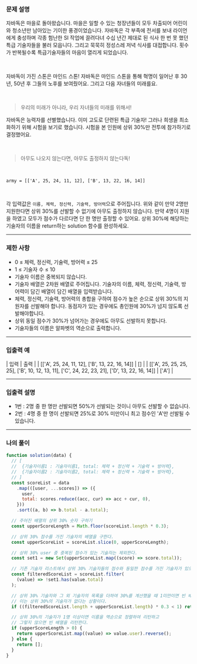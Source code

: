 ### 문제 설명
자바독은 마을로 돌아왔습니다. 마을은 일할 수 있는 청장년들이 모두 차출되어 어린이와 청소년만 남아있는 기이한 풍경이었습니다. 
자바독은 각 부족에 전서를 보내 라이언에게 충성하며 각종 험난한 SI 작업에 끌려다녀 수십 년간 제대로 된 식사 한 번 못 했던 특급 기술자들을 불러 모읍니다.
그리고 묵묵히 정성스레 저녁 식사를 대접합니다. 횟수가 반복될수록 특급기술자들의 마음이 열리게 되었습니다.

<br />

자바독이 가진 스톤은 마인드 스톤! 자바독은 마인드 스톤을 통해 혁명이 일어난 후 30년, 50년 후 그들의 노후를 보여줬어요. 그리고 다음 자녀들의 미래를요.

<br />

> 우리의 미래가 아니라, 우리 자녀들의 미래를 위해서!

자바독은 능력자를 선별했습니다. 이미 고도로 단련된 특급 기술자!
그러나 희생을 최소화하기 위해 시험을 보기로 했습니다. 시험을 본 인원에 상위 30%만 전투에 참가하기로 결정했어요.

<br />

> 아무도 나오지 않는다면, 아무도 출정하지 않는다독!

<br />

```
army = [['A', 25, 24, 11, 12], ['B', 13, 22, 16, 14]]
```
<br />

각 입력값은 `이름, 체력, 정신력, 기술력, 방어력`으로 주어집니다.
위와 같이 만약 2명만 지원한다면 상위 30%를 선발할 수 없기에 아무도 출정하지 않습니다.
만약 4명이 지원을 하였고 모두가 점수가 다르다면 단 한 명만 출정할 수 있어요.
상위 30%에 해당하는 기술자의 이름을 return하는 solution 함수를 완성하세요.

---

### 제한 사항
- 0 ≤ 체력, 정신력, 기술력, 방어력 ≤ 25
- 1 ≤ 기술자 수 ≤ 10
- 기술자 이름은 중복되지 않습니다.
- 기술자 배열은 2차원 배열로 주어집니다. 기술자의 이름, 체력, 정신력, 기술력, 방어력이 담긴 배열이 담긴 배열을 입력받습니다.
- 체력, 정신력, 기술력, 방어력의 총합을 구하여 점수가 높은 순으로 상위 30%의 지원자를 선발해야 합니다. 동점자가 있는 경우에도 총인원에 30%가 넘지 않도록 선발해야합니다.
- 상위 동일 점수가 30%가 넘어가는 경우에도 아무도 선발하지 못합니다.
- 기술자들의 이름은 알파벳의 역순으로 출력합니다.

---

### 입출력 예
| 입력 | 출력 |
| [['A', 25, 24, 11, 12], ['B', 13, 22, 16, 14]] | [] |
| [['A', 25, 25, 25, 25], ['B', 10, 12, 13, 11], ['C', 24, 22, 23, 21], ['D', 13, 22, 16, 14]] | ['A'] |

---

### 입출력 설명
- 1번 : 2명 중 한 명만 선발되면 50%가 선발되는 것이니 아무도 선발할 수 없습니다.
- 2번 : 4명 중 한 명이 선발되면 25%로 30% 미만이니 최고 점수인 'A'만 선발될 수 있습니다.

---

### 나의 풀이
```javascript
function solution(data) {
  // [
  //  {기술자이름1 : 기술자이름1, total: 체력 + 정신력 + 기술력 + 방어력},  
  //  {기술자이름2 : 기술자이름2, total: 체력 + 정신력 + 기술력 + 방어력},
  // ]
  const scoreList = data
    .map(([user, ...scores]) => ({
      user,
      total: scores.reduce((acc, cur) => acc + cur, 0),
    }))
    .sort((a, b) => b.total - a.total);

  // 주어진 배열의 상위 30% 숫자 구하기
  const upperScoreLength = Math.floor(scoreList.length * 0.3);

  // 상위 30% 점수를 가진 기술자의 배열을 구한다.
  const upperScoreList = scoreList.slice(0, upperScoreLength);

  // 상위 30% user 중 중복된 점수가 있는 기술자는 제외한다.
  const set1 = new Set(upperScoreList.map((score) => score.total));

  // 기존 기술자 리스트에서 상위 30% 기술자들의 점수와 동일한 점수를 가진 기술자가 있으면 제거한다.
  const filteredScoreList = scoreList.filter(
    (value) => !set1.has(value.total)
  );

  // 상위 30% 기술자와 그 외 기술자의 목록을 더하여 30%를 계산했을 때 1미만이면 빈 배열을 리턴한다.
  // 이는 상위 30%의 기술자가 없다는 상황이다.
  if ((filteredScoreList.length + upperScoreList.length) * 0.3 < 1) return [];

  // 상위 30%의 기술자가 1명 이상이면 이름을 역순으로 정렬하여 리턴하고
  // 그렇지 않으면 빈 배열을 리턴한다.
  if (upperScoreLength > 0) {
    return upperScoreList.map((value) => value.user).reverse();
  } else {
    return [];
  }
}

```
